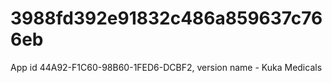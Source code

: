 # 3988fd392e91832c486a859637c766eb
App id 44A92-F1C60-98B60-1FED6-DCBF2, version name - Kuka Medicals
